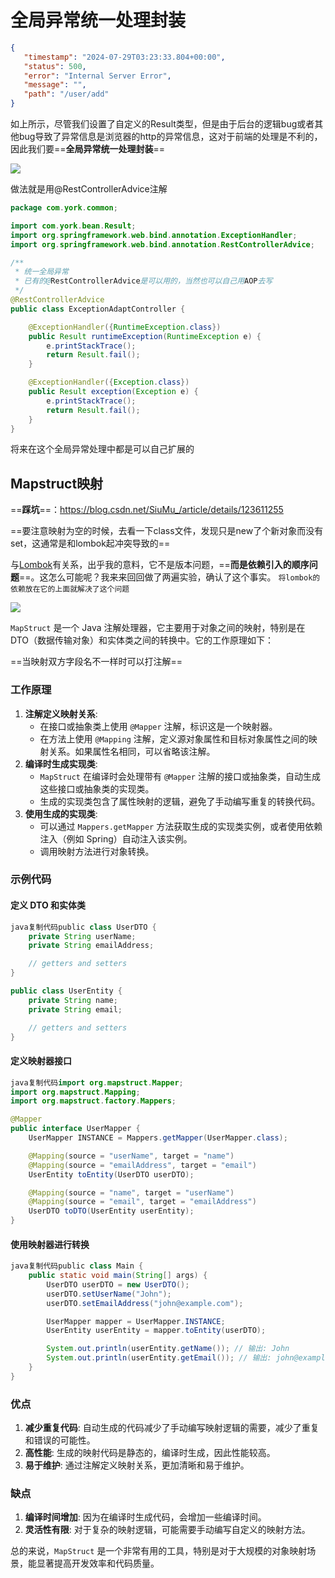 # 全局异常统一处理封装

```json
{
   "timestamp": "2024-07-29T03:23:33.804+00:00",
   "status": 500,
   "error": "Internal Server Error",
   "message": "",
   "path": "/user/add"
}
```

如上所示，尽管我们设置了自定义的Result类型，但是由于后台的逻辑bug或者其他bug导致了异常信息是浏览器的http的异常信息，这对于前端的处理是不利的，因此我们要==**全局异常统一处理封装**==

![](https://york-blog-1327009977.cos.ap-nanjing.myqcloud.com//APE-FRAME%E8%84%9A%E6%89%8B%E6%9E%B6%E9%A1%B9%E7%9B%AE/%E5%85%A8%E5%B1%80%E5%BC%82%E5%B8%B8%E5%A4%84%E7%90%86.jpg)

做法就是用@RestControllerAdvice注解

```java
package com.york.common;

import com.york.bean.Result;
import org.springframework.web.bind.annotation.ExceptionHandler;
import org.springframework.web.bind.annotation.RestControllerAdvice;

/**
 * 统一全局异常
 * 已有的@RestControllerAdvice是可以用的，当然也可以自己用AOP去写
 */
@RestControllerAdvice
public class ExceptionAdaptController {

    @ExceptionHandler({RuntimeException.class})
    public Result runtimeException(RuntimeException e) {
        e.printStackTrace();
        return Result.fail();
    }

    @ExceptionHandler({Exception.class})
    public Result exception(Exception e) {
        e.printStackTrace();
        return Result.fail();
    }
}

```

将来在这个全局异常处理中都是可以自己扩展的

## Mapstruct映射

==**踩坑**==：https://blog.csdn.net/SiuMu_/article/details/123611255

==要注意映射为空的时候，去看一下class文件，发现只是new了个新对象而没有set，这通常是和lombok起冲突导致的==

与[Lombok](https://so.csdn.net/so/search?q=Lombok&spm=1001.2101.3001.7020)有关系，出乎我的意料，它不是版本问题，==**而是依赖引入的顺序问题**==。这怎么可能呢？我来来回回做了两遍实验，确认了这个事实。
`将lombok的依赖放在它的上面就解决了这个问题`

![](https://york-blog-1327009977.cos.ap-nanjing.myqcloud.com//APE-FRAME%E8%84%9A%E6%89%8B%E6%9E%B6%E9%A1%B9%E7%9B%AE/%E8%A7%A3%E5%86%B3mapstruct%E5%92%8Clombok%E7%9A%84%E5%86%B2%E7%AA%81%E9%97%AE%E9%A2%98%EF%BC%8C%E4%B8%80%E5%AE%9A%E8%A6%81%E6%8A%8Alombok%E5%9C%A8mapstruct%E7%9A%84%E4%B8%8A%E9%9D%A2%E5%BC%95%E5%85%A5.jpg)

`MapStruct` 是一个 Java 注解处理器，它主要用于对象之间的映射，特别是在 DTO（数据传输对象）和实体类之间的转换中。它的工作原理如下：

==当映射双方字段名不一样时可以打注解==

### 工作原理

1. **注解定义映射关系**:
   - 在接口或抽象类上使用 `@Mapper` 注解，标识这是一个映射器。
   - 在方法上使用 `@Mapping` 注解，定义源对象属性和目标对象属性之间的映射关系。如果属性名相同，可以省略该注解。
2. **编译时生成实现类**:
   - `MapStruct` 在编译时会处理带有 `@Mapper` 注解的接口或抽象类，自动生成这些接口或抽象类的实现类。
   - 生成的实现类包含了属性映射的逻辑，避免了手动编写重复的转换代码。
3. **使用生成的实现类**:
   - 可以通过 `Mappers.getMapper` 方法获取生成的实现类实例，或者使用依赖注入（例如 Spring）自动注入该实例。
   - 调用映射方法进行对象转换。

### 示例代码

#### 定义 DTO 和实体类

```java
java复制代码public class UserDTO {
    private String userName;
    private String emailAddress;

    // getters and setters
}

public class UserEntity {
    private String name;
    private String email;

    // getters and setters
}
```

#### 定义映射器接口

```java
java复制代码import org.mapstruct.Mapper;
import org.mapstruct.Mapping;
import org.mapstruct.factory.Mappers;

@Mapper
public interface UserMapper {
    UserMapper INSTANCE = Mappers.getMapper(UserMapper.class);

    @Mapping(source = "userName", target = "name")
    @Mapping(source = "emailAddress", target = "email")
    UserEntity toEntity(UserDTO userDTO);

    @Mapping(source = "name", target = "userName")
    @Mapping(source = "email", target = "emailAddress")
    UserDTO toDTO(UserEntity userEntity);
}
```

#### 使用映射器进行转换

```java
java复制代码public class Main {
    public static void main(String[] args) {
        UserDTO userDTO = new UserDTO();
        userDTO.setUserName("John");
        userDTO.setEmailAddress("john@example.com");

        UserMapper mapper = UserMapper.INSTANCE;
        UserEntity userEntity = mapper.toEntity(userDTO);

        System.out.println(userEntity.getName()); // 输出: John
        System.out.println(userEntity.getEmail()); // 输出: john@example.com
    }
}
```

### 优点

1. **减少重复代码**: 自动生成的代码减少了手动编写映射逻辑的需要，减少了重复和错误的可能性。
2. **高性能**: 生成的映射代码是静态的，编译时生成，因此性能较高。
3. **易于维护**: 通过注解定义映射关系，更加清晰和易于维护。

### 缺点

1. **编译时间增加**: 因为在编译时生成代码，会增加一些编译时间。
2. **灵活性有限**: 对于复杂的映射逻辑，可能需要手动编写自定义的映射方法。

总的来说，`MapStruct` 是一个非常有用的工具，特别是对于大规模的对象映射场景，能显著提高开发效率和代码质量。